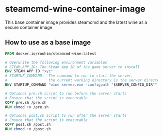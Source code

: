 # steamcmd-wine-container-image

This base container image provides steamcmd and the latest wine as a secure container image

## How to use as a base image

```Dockerfile
FROM docker.io/rouhim/steamcmd-wine:latest

# Overwrite the following environment variables
# STEAM_APP_ID: The Steam App ID of the game server to install
ENV STEAM_APP_ID "xyz"
# STARTUP_COMMAND:  The command to run to start the server, 
#                   the current working directory is the server directory ($SERVER_DIR)
ENV STARTUP_COMMAND "wine server.exe -configpath "$SERVER_CONFIG_DIR""

# Optional pre.sh script to run before the server starts
# Ensure that the script is executable
COPY pre.sh /pre.sh
RUN chmod +x /pre.sh

# Optional post.sh script to run after the server starts
# Ensure that the script is executable
COPY post.sh /post.sh
RUN chmod +x /post.sh
```